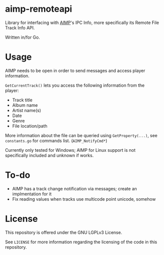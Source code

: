 # aimp-remoteapi

Library for interfacing with [AIMP](https://aimp.ru)'s IPC Info, more specifically its Remote File Track Info API.

Written in/for Go.

# Usage

AIMP needs to be open in order to send messages and access player information.

`GetCurrentTrack()` lets you access the following information from the player:

-   Track title
-   Album name
-   Artist name(s)
-   Date
-   Genre
-   File location/path

More information about the file can be queried using `GetProperty(...)`, see `constants.go` for commands list. (`AIMP_NotifyCmd*`)

Currently only tested for Windows; AIMP for Linux support is not specifically included and unknown if works.

# To-do

-   AIMP has a track change notification via messages; create an implmentation for it
-   Fix reading values when tracks use multicode point unicode, somehow

# License

This repository is offered under the GNU LGPLv3 License.

See `LICENSE` for more information regarding the licensing of the code in this repository.

